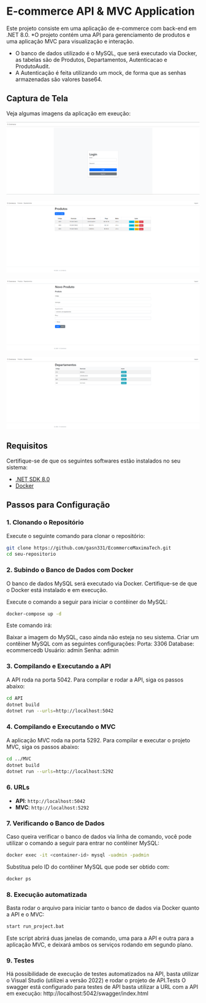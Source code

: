 # E-commerce API & MVC Application

 Este projeto consiste em uma aplicação de e-commerce com back-end em .NET 8.0. 
*O projeto contém uma API para gerenciamento de produtos e uma aplicação MVC para visualização e interação.
* O banco de dados utilizado é o MySQL, que será executado via Docker, as tabelas são de Produtos, Departamentos, Autenticacao e ProdutoAudit.
* A Autenticação é feita utilizando um mock, de forma que as senhas armazenadas são valores base64.

## Captura de Tela

Veja algumas imagens da aplicação em exeução:

![Tela de login](ExemplosDetela/TelaDeLogin.png)

![Tela de Produtos](ExemplosDetela/TelaDeProdutos.png)

![Tela de novo produto](ExemplosDetela/TelaDeNovoProduto.png)

![Tela de Departamentos](ExemplosDetela/TelaDeDepartamentos.png)

## Requisitos

Certifique-se de que os seguintes softwares estão instalados no seu sistema:

- [.NET SDK 8.0](https://dotnet.microsoft.com/en-us/download/dotnet/8.0)
- [Docker](https://www.docker.com/get-started)

## Passos para Configuração

### 1. Clonando o Repositório

Execute o seguinte comando para clonar o repositório:

```bash
git clone https://github.com/gasn331/EcommerceMaximaTech.git
cd seu-repositorio
```` 

### 2. Subindo o Banco de Dados com Docker

O banco de dados MySQL será executado via Docker. Certifique-se de que o Docker está instalado e em execução.

Execute o comando a seguir para iniciar o contêiner do MySQL:

```bash
docker-compose up -d
```

Este comando irá:

Baixar a imagem do MySQL, caso ainda não esteja no seu sistema.
Criar um contêiner MySQL com as seguintes configurações:
	Porta: 3306
	Database: ecommercedb
	Usuário: admin
	Senha: admin


### 3. Compilando e Executando a API

A API roda na porta 5042. Para compilar e rodar a API, siga os passos abaixo:

```bash
cd API
dotnet build
dotnet run --urls=http://localhost:5042
```


### 4. Compilando e Executando o MVC

A aplicação MVC roda na porta 5292. Para compilar e executar o projeto MVC, siga os passos abaixo:

```bash
cd ../MVC
dotnet build
dotnet run --urls=http://localhost:5292
```

### 6. URLs

- **API**: `http://localhost:5042`
- **MVC**: `http://localhost:5292`

### 7. Verificando o Banco de Dados

Caso queira verificar o banco de dados via linha de comando, você pode utilizar o comando a seguir para entrar no contêiner MySQL:

```bash
docker exec -it <container-id> mysql -uadmin -padmin
```

Substitua <container-id> pelo ID do contêiner MySQL que pode ser obtido com:

```bash
docker ps
```


### 8. Execução automatizada 

Basta rodar o arquivo para iniciar tanto o banco de dados via Docker quanto a API e o MVC:

```bash
start run_project.bat
```

Este script abrirá duas janelas de comando, uma para a API e outra para a aplicação MVC, e deixará ambos os serviços rodando em segundo plano.


### 9. Testes

Há possibilidade de execução de testes automatizados na API, basta utilizar o Visual Studio (utilizei a versão 2022) e rodar o projeto de API.Tests
O swagger está configurado para testes de API basta utilizar a URL com a API em execução: http://localhost:5042/swagger/index.html
